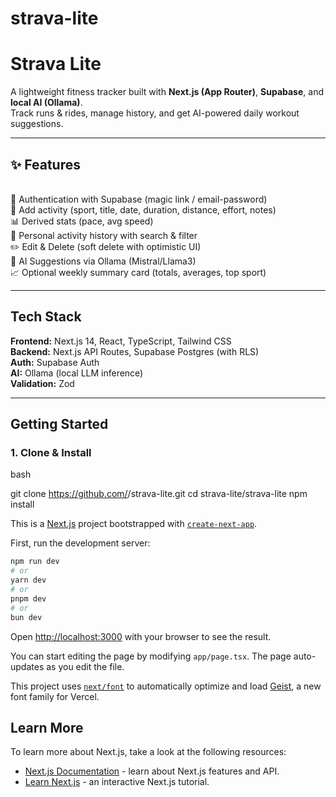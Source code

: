 # strava-lite


# Strava Lite

A lightweight fitness tracker built with **Next.js (App Router)**, **Supabase**, and **local AI (Ollama)**.  
Track runs & rides, manage history, and get AI-powered daily workout suggestions.

---

## ✨ Features
<br>🔐 Authentication with Supabase (magic link / email-password)
<br>📝 Add activity (sport, title, date, duration, distance, effort, notes)
<br>📊 Derived stats (pace, avg speed)
<br>📜 Personal activity history with search & filter
<br>✏️ Edit & Delete (soft delete with optimistic UI)
<br>🤖 AI Suggestions via Ollama (Mistral/Llama3)
<br>📈 Optional weekly summary card (totals, averages, top sport)

---

## Tech Stack
**Frontend:** Next.js 14, React, TypeScript, Tailwind CSS  
**Backend:** Next.js API Routes, Supabase Postgres (with RLS)  
**Auth:** Supabase Auth  
**AI:** Ollama (local LLM inference)  
**Validation:** Zod  

---

##  Getting Started

### 1. Clone & Install
bash

git clone https://github.com/<your-username>/strava-lite.git
cd strava-lite/strava-lite
npm install



This is a [Next.js](https://nextjs.org) project bootstrapped with [`create-next-app`](https://nextjs.org/docs/app/api-reference/cli/create-next-app).

First, run the development server:

```bash
npm run dev
# or
yarn dev
# or
pnpm dev
# or
bun dev
```

Open [http://localhost:3000](http://localhost:3000) with your browser to see the result.

You can start editing the page by modifying `app/page.tsx`. The page auto-updates as you edit the file.

This project uses [`next/font`](https://nextjs.org/docs/app/building-your-application/optimizing/fonts) to automatically optimize and load [Geist](https://vercel.com/font), a new font family for Vercel.

## Learn More

To learn more about Next.js, take a look at the following resources:

- [Next.js Documentation](https://nextjs.org/docs) - learn about Next.js features and API.
- [Learn Next.js](https://nextjs.org/learn) - an interactive Next.js tutorial.


